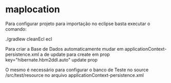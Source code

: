 maplocation
===========

Para configurar projeto para importação no eclipse basta executar o comando:

./gradlew cleanEcl ecl

Para criar a Base de Dados automaticamente mudar em applicationContext-persistence.xml a de update para create em 
prop key="hibernate.hbm2ddl.auto" update prop

O mesmo é necessário para configurar o banco de Teste no source /src/test/resource no arquivo applicationContext-persistence.xml
